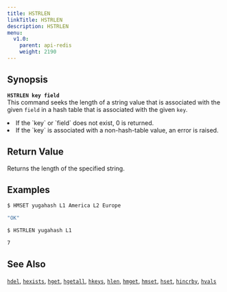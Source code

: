 ```yaml
---
title: HSTRLEN
linkTitle: HSTRLEN
description: HSTRLEN
menu:
  v1.0:
    parent: api-redis
    weight: 2190
---
```


## Synopsis
<b>`HSTRLEN key field`</b><br>
This command seeks the length of a string value that is associated with the given `field` in a hash table that is associated with the given `key`.
<li>If the `key` or `field` does not exist, 0 is returned.</li>
<li>If the `key` is associated with a non-hash-table value, an error is raised.</li>

## Return Value
Returns the length of the specified string.

## Examples
```{.sh .copy .separator-dollar}
$ HMSET yugahash L1 America L2 Europe
```
```sh
"OK"
```
```{.sh .copy .separator-dollar}
$ HSTRLEN yugahash L1
```
```sh
7
```

## See Also
[`hdel`](../hdel/), [`hexists`](../hexists/), [`hget`](../hget/), [`hgetall`](../hgetall/), [`hkeys`](../hkeys/), [`hlen`](../hlen/), [`hmget`](../hmget/), [`hmset`](../hmset/), [`hset`](../hset/), [`hincrby`](../hincrby/), [`hvals`](../hvals/)
